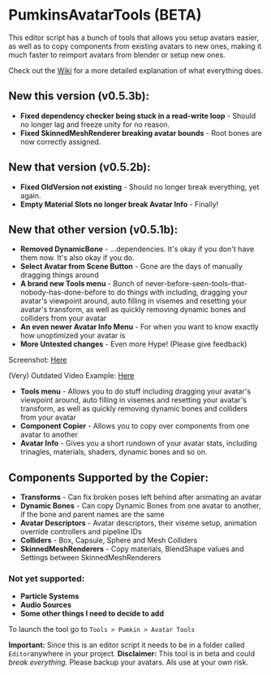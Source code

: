 # PumkinsAvatarTools (BETA)
This editor script has a bunch of tools that allows you setup avatars easier, as well as to copy components from existing avatars to new ones, making it much faster to reimport avatars from blender or setup new ones.

Check out the [Wiki](https://github.com/rurre/PumkinsAvatarTools/wiki) for a more detailed explanation of what everything does.

## New this version (v0.5.3b):
- **Fixed dependency checker being stuck in a read-write loop** - Should no longer lag and freeze unity for no reason.
- **Fixed SkinnedMeshRenderer breaking avatar bounds** - Root bones are now correctly assigned.

## New that version (v0.5.2b):
- **Fixed OldVersion not existing** - Should no longer break everything, yet again.
- **Empty Material Slots no longer break Avatar Info** - Finally!

## New that other version (v0.5.1b):
- **Removed DynamicBone** - ...dependencies. It's okay if you don't have them now. It's also okay if you do.
- **Select Avatar from Scene Button** - Gone are the days of manually dragging things around
- **A brand new Tools menu** - Bunch of never-before-seen-tools-that-nobody-has-done-before to do things with including, dragging your avatar's viewpoint around, auto filling in visemes and resetting your avatar's transform, as well as quickly removing dynamic bones and colliders from your avatar
- **An even newer Avatar Info Menu** - For when you want to know exactly how unoptimized your avatar is
- **More Untested changes** - Even more Hype! (Please give feedback)

Screenshot: [Here](https://puu.sh/C3GGb/5d96267e73.png)

(Very) Outdated Video Example: [Here](https://puu.sh/BZMGY/53e5dad7c3.mp4)

- **Tools menu** - Allows you to do stuff including dragging your avatar's viewpoint around, auto filling in visemes and resetting your avatar's transform, as well as quickly removing dynamic bones and colliders from your avatar
- **Component Copier** - Allows you to copy over components from one avatar to another
- **Avatar Info** - Gives you a short rundown of your avatar stats, including trinagles, materials, shaders, dynamic bones and so on.

## Components Supported by the Copier:
- **Transforms** - Can fix broken poses left behind after animating an avatar
- **Dynamic Bones** - Can copy Dynamic Bones from one avatar to another, if the bone and parent names are the same
- **Avatar Descriptors** - Avatar descriptors, their viseme setup, animation override controllers and pipeline IDs
- **Colliders** - Box, Capsule, Sphere and Mesh Colliders
- **SkinnedMeshRenderers** - Copy materials, BlendShape values and Settings between SkinnedMeshRenderers

### Not yet supported:
- **Particle Systems**
- **Audio Sources**
- **Some other things I need to decide to add**

To launch the tool go to `Tools > Pumkin > Avatar Tools`

**Important:** Since this is an editor script it needs to be in a folder called `Editor`anywhere in your project.
**Disclaimer:** This tool is in beta and could *break everything*. Please backup your avatars. Als use at your own risk.
